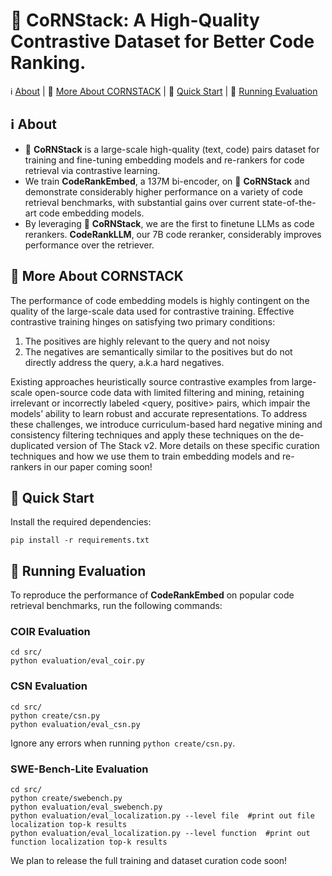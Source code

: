
# 🌽 CoRNStack: A High-Quality Contrastive Dataset for Better Code Ranking.

<p align="left">
    ℹ️&nbsp;<a href="#-about">About</a>
    | 📖&nbsp;<a href="#-more-about-cornstack">More About CORNSTACK</a>
    | 🚀&nbsp;<a href="#-quick-start">Quick Start</a>
    | 👀&nbsp;<a href="#-running-evaluation">Running Evaluation</a>
</p>



## ℹ️ About
* 🌽 **CoRNStack** is a large-scale high-quality (text, code) pairs dataset for training and fine-tuning embedding models and re-rankers for code retrieval via contrastive learning. 
* We train **CodeRankEmbed**, a 137M bi-encoder, on 🌽 **CoRNStack** and demonstrate considerably higher performance on a variety of code retrieval benchmarks, with substantial gains over current state-of-the-art code embedding models.
* By leveraging 🌽 **CoRNStack**, we are the first to finetune LLMs as code rerankers. **CodeRankLLM**, our 7B code reranker, considerably improves performance over the retriever.


## 📖 More About CORNSTACK

The performance of code embedding models is highly contingent on the quality of the large-scale data used for contrastive training. Effective contrastive training hinges on satisfying two primary conditions: 
1) The positives are highly relevant to the query and not noisy
2) The negatives are semantically similar to the positives but do not directly address the query, a.k.a hard negatives.

Existing approaches heuristically source contrastive examples from large-scale open-source code data with limited filtering and mining, retaining irrelevant or incorrectly labeled <query, positive> pairs, which impair the models’ ability to learn robust and accurate representations. To address these challenges, we introduce curriculum-based hard negative mining and consistency filtering techniques and apply these techniques on the de-duplicated version of The Stack v2. More details on these specific curation techniques and how we use them to train embedding models and re-rankers in our paper coming soon!

## 🚀 Quick Start

Install the required dependencies:
```
pip install -r requirements.txt
```


## 👀 Running Evaluation

To reproduce the performance of **CodeRankEmbed** on popular code retrieval benchmarks, run the following commands: 

### COIR Evaluation
```
cd src/
python evaluation/eval_coir.py
```

### CSN Evaluation

```
cd src/
python create/csn.py
python evaluation/eval_csn.py
```
Ignore any errors when running `python create/csn.py`.

### SWE-Bench-Lite Evaluation

```
cd src/
python create/swebench.py
python evaluation/eval_swebench.py
python evaluation/eval_localization.py --level file  #print out file localization top-k results
python evaluation/eval_localization.py --level function  #print out function localization top-k results
```

We plan to release the full training and dataset curation code soon!


